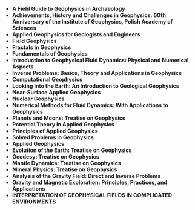 <ul>
 <li><b><a target="_blank" href="https://github.com/raimundo1994/Books/blob/master/eo(1).pdf" style="text-decoration:none;"> A Field Guide to Geophysics in Archaeology</a></b></li>

<li><b><a target="_blank" href="https://github.com/raimundo1994/Books/blob/master/eo(2).pdf" style="text-decoration:none;">Achievements, History and Challenges in Geophysics: 60th Anniversary of the Institute of Geophysics, Polish Academy of Sciences</a></b></li>  

<li><b><a target="_blank" href="https://github.com/raimundo1994/Books/blob/master/eo(3).pdf" style="text-decoration:none;">Applied Geophysics for Geologists and Engineers</a></b></li>

 <li><b><a target="_blank" href="https://github.com/raimundo1994/Books/blob/master/eo(4).pdf" style="text-decoration:none;">Field Geophysics </a></b></li>                              
<li><b><a target="_blank" href="https://github.com/raimundo1994/Books/blob/master/eo(5).pdf" style="text-decoration:none;"> Fractals in Geophysics</a></b></li>
                                <li><b><a target="_blank" href="https://github.com/raimundo1994/Books/blob/master/eo(6).pdf" style="text-decoration:none;">Fundamentals of Geophysics </a></b></li>
                <li><b><a target="_blank" href="https://github.com/raimundo1994/Books/blob/master/eo(7).pdf" style="text-decoration:none;">Introduction to Geophysical Fluid Dynamics: Physical and Numerical Aspects </a></b></li>                                
         <li><b><a target="_blank" href="https://github.com/raimundo1994/Books/blob/master/eo(8).pdf" style="text-decoration:none;">Inverse Problems: Basics, Theory and Applications in Geophysics</a></b></li>                                 

<li><b><a target="_blank" href="https://github.com/raimundo1994/Books/blob/master/eo(9).pdf" style="text-decoration:none;">Computational Geophysics</a></b></li>

  <li><b><a target="_blank" href="https://github.com/raimundo1994/Books/blob/master/eo(10).pdf" style="text-decoration:none;">Looking into the Earth: An Introduction to Geological Geophysics</a></b></li>

  <li><b><a target="_blank" href="https://github.com/raimundo1994/Books/blob/master/eo(11).pdf" style="text-decoration:none;">Near-Surface Applied Geophysics</a></b></li>                                 

  <li><b><a target="_blank" href="https://github.com/raimundo1994/Books/blob/master/eo(12).pdf" style="text-decoration:none;">Nuclear Geophysics</a></b></li>

<li><b><a target="_blank" href="https://github.com/raimundo1994/Books/blob/master/eo(13).pdf" style="text-decoration:none;"> Numerical Methods for Fluid Dynamics: With Applications to Geophysics </a></b></li>


<li><b><a target="_blank" href="https://github.com/raimundo1994/Books/blob/master/eo(1).pdf" style="text-decoration:none;">Planets and Moons: Treatise on Geophysics</a></b></li>
                <li><b><a target="_blank" href="https://github.com/raimundo1994/Books/blob/master/eo(15).pdf" style="text-decoration:none;">Potential Theory in Applied Geophysics </a></b></li>                                
         <li><b><a target="_blank" href="https://github.com/raimundo1994/Books/blob/master/eo(16).pdf" style="text-decoration:none;">Principles of Applied Geophysics</a></b></li>                                 

<li><b><a target="_blank" href="https://github.com/raimundo1994/Books/blob/master/eo(17).pdf" style="text-decoration:none;">Solved Problems in Geophysics</a></b></li>


  <li><b><a target="_blank" href="https://github.com/raimundo1994/Books/blob/master/eo(19).pdf" style="text-decoration:none;">Applied Geophysics</a></b></li>                                 


<li><b><a target="_blank" href="https://github.com/raimundo1994/Books/blob/master/eo(20).pdf" style="text-decoration:none;"> Evolution of the Earth: Treatise on Geophysics </a></b></li>


  <li><b><a target="_blank" href="https://github.com/raimundo1994/Books/blob/master/eo(21).pdf" style="text-decoration:none;">Geodesy: Treatise on Geophysics</a></b></li>                                 


<li><b><a target="_blank" href="https://github.com/raimundo1994/Books/blob/master/eo(22).pdf" style="text-decoration:none;"> Mantle Dynamics: Treatise on Geophysics </a></b></li>

<li><b><a target="_blank" href="https://github.com/raimundo1994/Books/blob/master/eo(23).pdf" style="text-decoration:none;"> Mineral Physics: Treatise on Geophysics </a></b></li>

<li><b><a target="_blank" href="https://github.com/raimundo1994/Books/blob/master/eo(24).pdf" style="text-decoration:none;"> Analysis of the Gravity Field: Direct and Inverse Problems </a></b></li>

<li><b><a target="_blank" href="https://github.com/raimundo1994/Books/blob/master/eo(25).pdf" style="text-decoration:none;"> Gravity and
Magnetic Exploration: Principles, Practices, and Applications </a></b></li>

<li><b><a target="_blank" href="https://github.com/raimundo1994/Books/blob/master/eo(26).pdf" style="text-decoration:none;"> INTERPRETATION OF GEOPHYSICAL FIELDS IN COMPLICATED ENVIRONMENTS  </a></b></li>

</ul>
